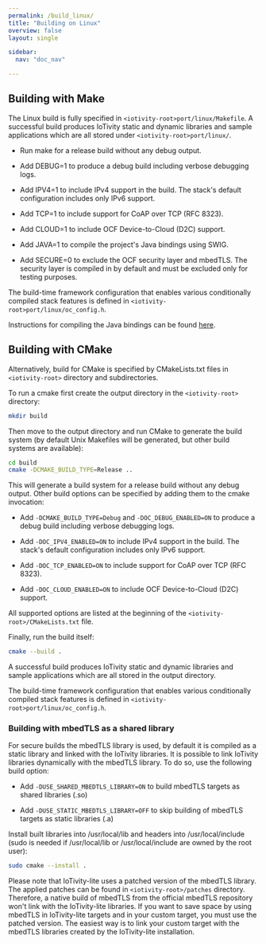 ```yaml
---
permalink: /build_linux/
title: "Building on Linux"
overview: false
layout: single

sidebar:
  nav: "doc_nav"

---
```


## Building with Make

The Linux build is fully specified in ``<iotivity-root>port/linux/Makefile``.
A successful build produces IoTivity static and dynamic libraries and sample applications which are all stored under ``<iotivity-root>port/linux/``.

* Run make for a release build without any debug output.

* Add DEBUG=1 to produce a debug build including verbose debugging logs.

* Add IPV4=1 to include IPv4 support in the build. The stack's default configuration includes only IPv6 support.

* Add TCP=1 to include support for CoAP over TCP (RFC 8323).

* Add CLOUD=1 to include OCF Device-to-Cloud (D2C) support.

* Add JAVA=1 to compile the project's Java bindings using SWIG.

* Add SECURE=0 to exclude the OCF security layer and mbedTLS. The security layer is compiled in by default and must be excluded only for testing purposes.

The build-time framework configuration that enables various conditionally compiled stack features is defined in ``<iotivity-root>port/linux/oc_config.h``.

Instructions for compiling the Java bindings can be found [here](/build_java).

## Building with CMake

Alternatively, build for CMake is specified by CMakeLists.txt files in ``<iotivity-root>`` directory and subdirectories.

To run a cmake first create the output directory in the ``<iotivity-root>`` directory:

```sh
mkdir build
```

Then move to the output directory and run CMake to generate the build system (by default Unix Makefiles will be generated, but other build systems are available):

```sh
cd build
cmake -DCMAKE_BUILD_TYPE=Release ..
```

This will generate a build system for a release build without any debug output. Other build options can be specified by adding them to the cmake invocation:

* Add `-DCMAKE_BUILD_TYPE=Debug` and `-DOC_DEBUG_ENABLED=ON` to produce a debug build including verbose debugging logs.

* Add `-DOC_IPV4_ENABLED=ON` to include IPv4 support in the build. The stack's default configuration includes only IPv6 support.

* Add `-DOC_TCP_ENABLED=ON` to include support for CoAP over TCP (RFC 8323).

* Add `-DOC_CLOUD_ENABLED=ON` to include OCF Device-to-Cloud (D2C) support.

All supported options are listed at the beginning of the ``<iotivity-root>/CMakeLists.txt`` file.

Finally, run the build itself:

```sh
cmake --build .
```

A successful build produces IoTivity static and dynamic libraries and sample applications which are all stored in the output directory.

The build-time framework configuration that enables various conditionally compiled stack features is defined in ``<iotivity-root>port/linux/oc_config.h``.

### Building with mbedTLS as a shared library

For secure builds the mbedTLS library is used, by default it is compiled as a static library and linked with the IoTivity libraries. It is possible to link IoTivity libraries dynamically with the mbedTLS library. To do so, use the following build option:

* Add `-DUSE_SHARED_MBEDTLS_LIBRARY=ON` to build mbedTLS targets as shared libraries (.so)

* Add `-DUSE_STATIC_MBEDTLS_LIBRARY=OFF` to skip building of mbedTLS targets as static libraries (.a)

Install built libraries into /usr/local/lib and headers into /usr/local/include (sudo is needed if /usr/local/lib or /usr/local/include are owned by the root user):

```sh
sudo cmake --install .
```

Please note that IoTivity-lite uses a patched version of the mbedTLS library. The applied patches can be found in ``<iotivity-root>/patches`` directory. Therefore, a native build of mbedTLS from the official mbedTLS repository won't link with the IoTivity-lite libraries.
If you want to save space by using mbedTLS in IoTivity-lite targets and in your custom target, you must use the patched version. The easiest way is to link your custom target with the mbedTLS libraries created by the IoTivity-lite installation.

